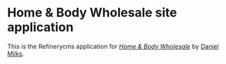 # Home & Body Wholesale site application

This is the Refinerycms application  for
[*Home & Body Wholesale*](http://railstutorial.org/)
by [Daniel Milks](http://homeandbody.ch/).